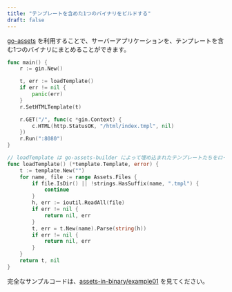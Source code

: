 ```yaml
---
title: "テンプレートを含めた1つのバイナリをビルドする"
draft: false
---
```


[go-assets](https://github.com/jessevdk/go-assets) を利用することで、サーバーアプリケーションを、テンプレートを含む1つのバイナリにまとめることができます。

[go-assets]: https://github.com/jessevdk/go-assets

```go
func main() {
	r := gin.New()

	t, err := loadTemplate()
	if err != nil {
		panic(err)
	}
	r.SetHTMLTemplate(t)

	r.GET("/", func(c *gin.Context) {
		c.HTML(http.StatusOK, "/html/index.tmpl", nil)
	})
	r.Run(":8080")
}

// loadTemplate は go-assets-builder によって埋め込まれたテンプレートたちをロードします。
func loadTemplate() (*template.Template, error) {
	t := template.New("")
	for name, file := range Assets.Files {
		if file.IsDir() || !strings.HasSuffix(name, ".tmpl") {
			continue
		}
		h, err := ioutil.ReadAll(file)
		if err != nil {
			return nil, err
		}
		t, err = t.New(name).Parse(string(h))
		if err != nil {
			return nil, err
		}
	}
	return t, nil
}
```

完全なサンプルコードは、[assets-in-binary/example01](https://github.com/gin-gonic/examples/tree/master/assets-in-binary/example01) を見てください。


